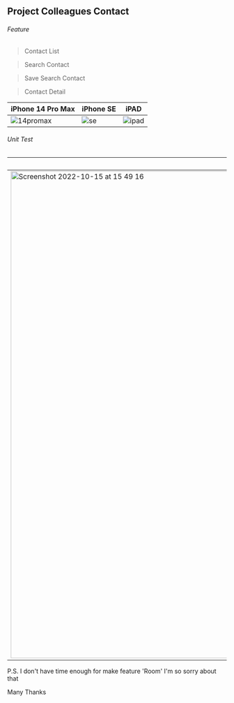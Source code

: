 
## Project Colleagues Contact

###### Feature
> Contact List

> Search Contact

> Save Search Contact

> Contact Detail

| iPhone 14 Pro Max | iPhone SE | iPAD |
| ------------- | ------------- | ------------- |
|![14promax](https://user-images.githubusercontent.com/75713253/195998391-c7bffb24-551e-47e2-a39b-e0d358dd0b2c.gif)|![se](https://user-images.githubusercontent.com/75713253/195998531-4757d8e3-4a35-4410-b6b1-54ce32004e12.gif)|![ipad](https://user-images.githubusercontent.com/75713253/195998590-cbb4e0ba-a605-4daa-ae7c-596fb7aadbfd.gif)|

###### Unit Test

| Unit test |
| ------------- |
|<img width="1116" alt="Screenshot 2022-10-15 at 15 49 16" src="https://user-images.githubusercontent.com/75713253/195998642-0b4133ca-56ab-4050-8e74-9fd31f8b9070.png">|

P.S. I don't have time enough for make feature 'Room' I'm so sorry about that

Many Thanks
